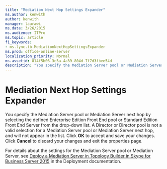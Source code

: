 ```yaml
---
title: "Mediation Next Hop Settings Expander"
ms.author: kenwith
author: kenwith
manager: laurawi
ms.date: 3/26/2015
ms.audience: ITPro
ms.topic: article
f1_keywords:
- ms.lync.tb.MediationNextHopSettingsExpander
ms.prod: office-online-server
localization_priority: Normal
ms.assetid: 814f5b06-3e5a-4a39-804d-7f7d3fbee54d
description: "You specify the Mediation Server pool or Mediation Server next hop by selecting the defined Enterprise Edition Front End pool or Standard Edition Front End Server from the drop-down list. A Director or Director pool is not a valid selection for a Mediation Server pool or Mediation Server next hop, and will not appear in the list. Click OK to accept and save your changes. Click Cancel to discard your changes and exit the properties page."
---
```


# Mediation Next Hop Settings Expander
 
You specify the Mediation Server pool or Mediation Server next hop by selecting the defined Enterprise Edition Front End pool or Standard Edition Front End Server from the drop-down list. A Director or Director pool is not a valid selection for a Mediation Server pool or Mediation Server next hop, and will not appear in the list. Click **OK** to accept and save your changes. Click **Cancel** to discard your changes and exit the properties page.
  
For details about the settings for the Mediation Server pool or Mediation Server, see [Deploy a Mediation Server in Topology Builder in Skype for Business Server 2015](../../deploy-1/deploy-enterprise-voice/deploy-a-mediation-server.md) in the Deployment documentation.
  

